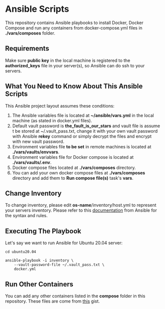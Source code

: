 # Ansible Scripts

This repository contains Ansible playbooks to install Docker, Docker Compose and run any containers from docker-compose.yml files in __./vars/composes__ folder.

## Requirements

Make sure __public key__ in the local machine is registered to the __authorized_keys__ file in your server(s), so Ansible can do ssh to your servers.

## What You Need to Know About This Ansible Scripts

This Ansible project layout assumes these conditions:

1. The Ansible variables file is located at __~/ansible/vars.yml__ in the local machine (as stated in docker.yml files).
2. Default vault password is __the_fault_is_our_stars__ and vault file is assume t be stored at ~/.vault_pass.txt, change it with your own vault password with Ansible __rekey__ command or simply decrypt the files and encrypt with new vault password.
3. Environment variables file __to be set__ in remote machines is located at __./vars/vaults/envvars__.
4. Environment variables file for Docker compose is located at __./vars/vaults/.env__.
5. Docker compose files located at __./vars/composes__ directory.
6. You can add your own docker compose files at __./vars/composes__ directory and add them to __Run compose file(s)__ task's __vars__.

## Change Inventory

To change inventory, please edit __os-name__/inventory/host.yml to represent your servers inventory. Please refer to this [documentation](https://docs.ansible.com/ansible/latest/network/getting_started/first_inventory.html) from Ansible for the syntax and rules.

## Executing The Playbook

Let's say we want to run Ansible for Ubuntu 20.04 server:

```shell
cd ubuntu20.04

ansible-playbook -i inventory \
    --vault-password-file ~/.vault_pass.txt \
    docker.yml
```

## Run Other Containers

You can add any other containers listed in the __compose__ folder in this repository. These files are come from [this](https://gist.github.com/namikazebadri) gist.